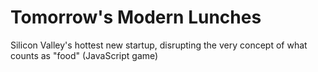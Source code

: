 <h1>Tomorrow's Modern Lunches</h1>
Silicon Valley's hottest new startup, disrupting the very concept of what counts as "food" (JavaScript game)
